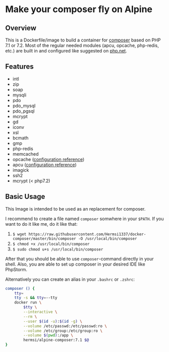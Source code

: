 # Make your composer fly on Alpine

## Overview
This is a Dockerfile/image to build a container for [composer](https://getcomposer.org/) based on PHP 7.1 or 7.2.
Most of the regular needed modules (apcu, opcache, php-redis, etc.) are built in and configured like suggested on [php.net](https://secure.php.net/).<br>

## Features
* intl
* zip
* soap
* mysqli
* pdo
* pdo_mysql
* pdo_pgsql
* mcrypt
* gd
* iconv
* xsl
* bcmath
* gmp
* php-redis
* memcached
* opcache ([configuration reference](https://secure.php.net/manual/en/opcache.installation.php))
* apcu ([configuration reference](https://secure.php.net/manual/en/apcu.configuration.php))
* imagick
* ssh2
* mcrypt (< php7.2)

## Basic Usage
This Image is intended to be used as an replacement for composer.

I recommend to create a file named `composer` somwhere in your `$PATH`.
If you want to do it like me, do it like that:
   1. `$ wget https://raw.githubusercontent.com/Hermsi1337/docker-composer/master/bin/composer -O /usr/local/bin/composer`
   2. `$ chmod +x /usr/local/bin/composer`
   3. `$ sudo chmod u+s /usr/local/bin/composer`

After that you should be able to use `composer`-command directly in your shell.
Also, you are able to set up composer in your desired IDE like PhpStorm.


Alternatively you can create an alias in your `.bashrc` or `.zshrc`:

```bash
composer () {
    tty=
    tty -s && tty=--tty
    docker run \
        $tty \
        --interactive \
        --rm \
        --user $(id -u):$(id -g) \
        --volume /etc/passwd:/etc/passwd:ro \
        --volume /etc/group:/etc/group:ro \
        --volume $(pwd):/app \
        hermsi/alpine-composer:7.1 $@
}
```